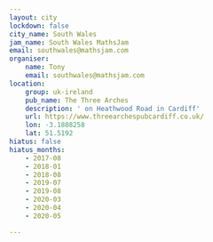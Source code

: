 ```yaml
---
layout: city
lockdown: false
city_name: South Wales
jam_name: South Wales MathsJam
email: southwales@mathsjam.com
organiser:
    name: Tony
    email: southwales@mathsjam.com
location:
    group: uk-ireland
    pub_name: The Three Arches
    description: ' on Heathwood Road in Cardiff'
    url: https://www.threearchespubcardiff.co.uk/
    lon: -3.1808258
    lat: 51.5192
hiatus: false
hiatus_months:
    - 2017-08
    - 2018-01
    - 2018-08
    - 2019-07
    - 2019-08
    - 2020-03
    - 2020-04
    - 2020-05

---
```


